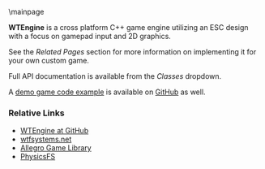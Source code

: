 \mainpage

__WTEngine__ is a cross platform C++ game engine utilizing an ESC design with a focus on gamepad input and 2D graphics.

See the *Related Pages* section for more information on implementing it for your own custom game.

Full API documentation is available from the *Classes* dropdown.

A [demo game code example](https://github.com/wtfsystems/wtengine/tree/master/src/wte_demo) is available on [GitHub](https://github.com/wtfsystems/wtengine/tree/master/src/wte_demo) as well.

### Relative Links
- [WTEngine at GitHub](https://github.com/wtfsystems/wtengine)
- [wtfsystems.net](https://www.wtfsystems.net)
- [Allegro Game Library](https://liballeg.org/)
- [PhysicsFS](https://www.icculus.org/physfs/)
